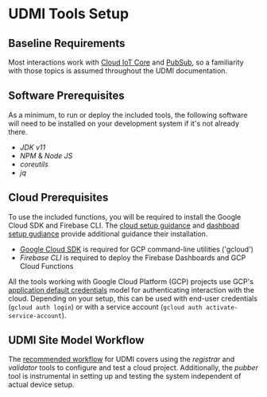 # UDMI Tools Setup

## Baseline Requirements

Most interactions work with [Cloud IoT Core](https://cloud.google.com/iot/docs/) 
and [PubSub](https://cloud.google.com/pubsub/docs), so a familiarity with those 
topics is assumed throughout the UDMI documentation.

## Software Prerequisites

As a minimum, to run or deploy the included tools, the following software will need 
to be installed on your development system if it's not already there.

*   _JDK v11_
*   _NPM_ & _Node JS_
*   _coreutils_
*   _jq_

## Cloud Prerequisites

To use the included functions, you will be required to install the Google Cloud SDK
and Firebase CLI. The [cloud setup guidance](../cloud/gcp/cloud_setup.md) and 
[dashboad setup gudiance](../cloud/gcp/dashboard.md) provide additional 
guidance their installation.

*   [Google Cloud SDK](https://cloud.google.com/sdk/docs/install) is required
    for GCP command-line utilities ('gcloud') 
*   _Firebase CLI_ is required to deploy the Firebase Dashboards and GCP Cloud Functions

All the tools working with Google Cloud Platform (GCP) projects use GCP's 
[application default credentials](https://cloud.google.com/sdk/gcloud/reference/auth/application-default) 
model for authenticating interaction with the cloud. Depending on your setup, 
this can be used with end-user credentials (`gcloud auth login`) or with a 
service account (`gcloud auth activate-service-account`).

## UDMI Site Model Workflow
The [recommended workflow](../guides/workflow.md) for UDMI covers using the _registrar_ and
_validator_ tools to configure and test a cloud project. Additionally, the _pubber_ tool
is instrumental in setting up and testing the system independent of actual device setup.

